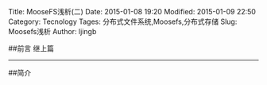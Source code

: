 Title: MooseFS浅析(二)
Date: 2015-01-08 19:20
Modified: 2015-01-09 22:50
Category: Tecnology
Tages: 分布式文件系统,Moosefs,分布式存储
Slug: Moosefs浅析
Author: ljingb

##前言
继上篇

* * *

##简介
